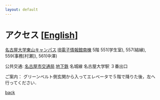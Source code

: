 ```yaml
---
layout: default
---
```


# アクセス [[English](./access_en)]

[名古屋大学東山キャンパス](https://www.nagoya-u.ac.jp/access-map/index.html) [IB電子情報館南棟](https://www.engg.nagoya-u.ac.jp/access/) 5階 551(学生室), 557(結縁), 559(事務[村瀬]), 561(中澤)

公共交通:
[名古屋市交通局](https://www.kotsu.city.nagoya.jp/jp/pc/) [地下鉄](https://www.kotsu.city.nagoya.jp/jp/pc/subway/) 名城線 名古屋大学駅
３番出口 

ご案内：
グリーンベルト側玄関から入ってエレベータで５階で降りた後，左へ行ってください．

[back](./)
